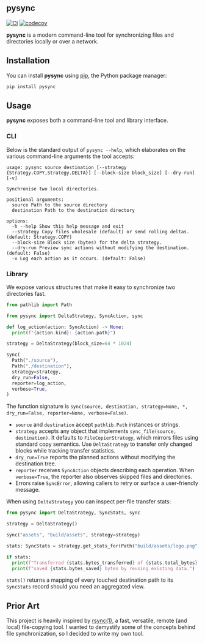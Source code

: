 ## pysync

[![CI](https://github.com/terror/pysync/actions/workflows/ci.yaml/badge.svg)](https://github.com/terror/pysync/actions/workflows/ci.yaml)
[![codecov](https://codecov.io/gh/terror/pysync/graph/badge.svg?token=7CH4XDXO7Z)](https://codecov.io/gh/terror/pysync)

**pysync** is a modern command-line tool for synchronizing files and directories 
locally or over a network.

## Installation

You can install **pysync** using [pip](https://pip.pypa.io/en/stable/installation/), the Python package manager:

```bash
pip install pysync
```

## Usage

**pysync** exposes both a command-line tool and library interface.

### CLI

Below is the standard output of `pysync --help`, which elaborates on the various
command-line arguments the tool accepts:

```present uv run src/pysync --help
usage: pysync source destination [--strategy {Strategy.COPY,Strategy.DELTA}] [--block-size block_size] [--dry-run] [-v]

Synchronise two local directories.

positional arguments:
  source Path to the source directory
  destination Path to the destination directory

options:
  -h --help Show this help message and exit
  --strategy Copy files wholesale (default) or send rolling deltas. (default: Strategy.COPY)
  --block-size Block size (bytes) for the delta strategy.
  --dry-run Preview sync actions without modifying the destination. (default: False)
  -v Log each action as it occurs. (default: False)
```

### Library

We expose various structures that make it easy to synchronize two directories
fast.

```python
from pathlib import Path

from pysync import DeltaStrategy, SyncAction, sync

def log_action(action: SyncAction) -> None:
  print(f"{action.kind}: {action.path}")

strategy = DeltaStrategy(block_size=64 * 1024)

sync(
  Path("./source"),
  Path("./destination"),
  strategy=strategy,
  dry_run=False,
  reporter=log_action,
  verbose=True,
)
```

The function signature is `sync(source, destination, strategy=None, *, dry_run=False, reporter=None, verbose=False)`.

- `source` and `destination` accept `pathlib.Path` instances or strings.
- `strategy` accepts any object that implements `sync_file(source, destination)`. It defaults to `FileCopierStrategy`, which mirrors files using standard copy semantics. Use `DeltaStrategy` to transfer only changed blocks while tracking transfer statistics.
- `dry_run=True` reports the planned actions without modifying the destination tree.
- `reporter` receives `SyncAction` objects describing each operation. When `verbose=True`, the reporter also observes skipped files and directories.
- Errors raise `SyncError`, allowing callers to retry or surface a user-friendly message.

When using `DeltaStrategy` you can inspect per-file transfer stats:

```python
from pysync import DeltaStrategy, SyncStats, sync

strategy = DeltaStrategy()

sync("assets", "build/assets", strategy=strategy)

stats: SyncStats = strategy.get_stats_for(Path("build/assets/logo.png"))

if stats:
  print(f"Transferred {stats.bytes_transferred} of {stats.total_bytes} bytes;")
  print(f"saved {stats.bytes_saved} bytes by reusing existing data.")
```

`stats()` returns a mapping of every touched destination path to its `SyncStats` record should you need an aggregated view.

## Prior Art

This project is heavily inspired by [rsync(1)](https://linux.die.net/man/1/rsync), 
a fast, versatile, remote (and local) file-copying tool. I wanted to demystify 
some of the concepts behind file synchronization, so I decided to write my own tool.
